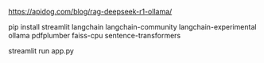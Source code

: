 https://apidog.com/blog/rag-deepseek-r1-ollama/

pip install streamlit langchain langchain-community langchain-experimental ollama pdfplumber faiss-cpu sentence-transformers

streamlit run app.py